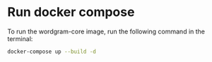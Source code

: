# Run docker compose
To run the wordgram-core image, run the following command in the terminal:
```bash
docker-compose up --build -d
```
